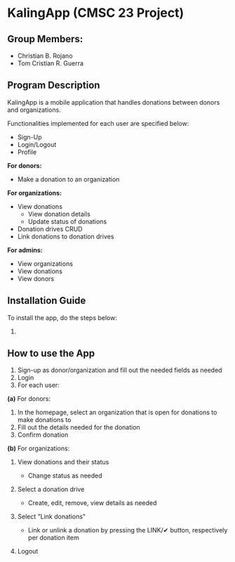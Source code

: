 # KalingApp (CMSC 23 Project)
## Group Members:
* Christian B. Rojano
* Tom Cristian R. Guerra

## Program Description
KalingApp is a mobile application that handles donations between donors and organizations.

Functionalities implemented for each user are specified below:
* Sign-Up
* Login/Logout
* Profile


**For donors:**
* Make a donation to an organization


**For organizations:**
* View donations
    - View donation details
    - Update status of donations
* Donation drives CRUD
* Link donations to donation drives


**For admins:**
* View organizations
* View donations
* View donors


## Installation Guide
To install the app, do the steps below:

1.


## How to use the App
1. Sign-up as donor/organization and fill out the needed fields as needed
2. Login
3. For each user:

**(a)** For donors:
1. In the homepage, select an organization that is open for donations to make donations to
2. Fill out the details needed for the donation
3. Confirm donation

**(b)** For organizations:
1. View donations and their status
    - Change status as needed
2. Select a donation drive
    - Create, edit, remove, view details as needed
3. Select "Link donations"
    - Link or unlink a donation by pressing the LINK/✔ button, respectively per donation item

4. Logout